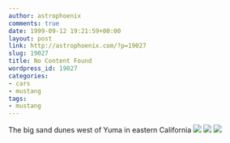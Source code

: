 ```yaml
---
author: astrophoenix
comments: true
date: 1999-09-12 19:21:59+00:00
layout: post
link: http://astrophoenix.com/?p=19027
slug: 19027
title: No Content Found
wordpress_id: 19027
categories:
- cars
- mustang
tags:
- mustang
---
```


The big sand dunes west of Yuma in eastern California
[![](/wp-uploads/astrophoenix/2010/12/gt990912dunes01-300x192.jpg)](/wp-uploads/astrophoenix/2010/12/gt990912dunes01.jpg)
[![](/wp-uploads/astrophoenix/2010/12/gt990912dunes02-300x163.jpg)](/wp-uploads/astrophoenix/2010/12/gt990912dunes02.jpg)
[![](/wp-uploads/astrophoenix/2010/12/gt990912dunes03-300x232.jpg)](/wp-uploads/astrophoenix/2010/12/gt990912dunes03.jpg)
